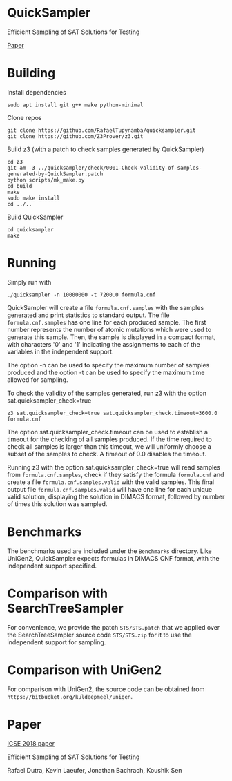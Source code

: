# QuickSampler
Efficient Sampling of SAT Solutions for Testing

[Paper](https://people.eecs.berkeley.edu/~rtd/papers/quicksampler.pdf)

# Building

Install dependencies

```
sudo apt install git g++ make python-minimal
```

Clone repos

```
git clone https://github.com/RafaelTupynamba/quicksampler.git
git clone https://github.com/Z3Prover/z3.git
```

Build z3 (with a patch to check samples generated by QuickSampler)

```
cd z3
git am -3 ../quicksampler/check/0001-Check-validity-of-samples-generated-by-QuickSampler.patch
python scripts/mk_make.py
cd build
make
sudo make install
cd ../..
```

Build QuickSampler

```
cd quicksampler
make
```

# Running

Simply run with

```
./quicksampler -n 10000000 -t 7200.0 formula.cnf
```

QuickSampler will create a file `formula.cnf.samples` with the samples generated and print statistics to standard output. The file `formula.cnf.samples` has one line for each produced sample. The first number represents the number of atomic mutations which were used to generate this sample. Then, the sample is displayed in a compact format, with characters '0' and '1' indicating the assignments to each of the variables in the independent support.

The option -n can be used to specify the maximum number of samples produced and the option -t can be used to specify the maximum time allowed for sampling.

To check the validity of the samples generated, run z3 with the option sat.quicksampler_check=true

```
z3 sat.quicksampler_check=true sat.quicksampler_check.timeout=3600.0 formula.cnf
```

The option sat.quicksampler_check.timeout can be used to establish a timeout for the checking of all samples produced. If the time required to check all samples is larger than this timeout, we will uniformly choose a subset of the samples to check. A timeout of 0.0 disables the timeout.

Running z3 with the option sat.quicksampler_check=true will read samples from `formula.cnf.samples`, check if they satisfy the formula `formula.cnf` and create a file `formula.cnf.samples.valid` with the valid samples. This final output file `formula.cnf.samples.valid` will have one line for each unique valid solution, displaying the solution in DIMACS format, followed by number of times this solution was sampled.

# Benchmarks

The benchmarks used are included under the `Benchmarks` directory. Like UniGen2, QuickSampler expects formulas in DIMACS CNF format, with the independent support specified.

# Comparison with SearchTreeSampler

For convenience, we provide the patch `STS/STS.patch` that we applied over the SearchTreeSampler source code `STS/STS.zip` for it to use the independent support for sampling.

# Comparison with UniGen2

For comparison with UniGen2, the source code can be obtained from `https://bitbucket.org/kuldeepmeel/unigen`.

# Paper

[ICSE 2018 paper](https://people.eecs.berkeley.edu/~rtd/papers/quicksampler.pdf)

Efficient Sampling of SAT Solutions for Testing

Rafael Dutra, Kevin Laeufer, Jonathan Bachrach, Koushik Sen

